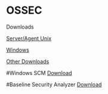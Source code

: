 # OSSEC
Downloads

[Server/Agent Unix](http://bit.ly/1nE3t7R)

[Windows](http://bit.ly/2h5rZzk)

[Other Downloads](http://bit.ly/2gToMQx)

#Windows SCM
[Download](http://bit.ly/2gzIeDS)

#Baseline Security Analyzer
[Download](http://bit.ly/1IJ6bkg)